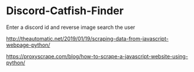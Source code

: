 # Discord-Catfish-Finder
Enter a discord id and reverse image search the user

http://theautomatic.net/2019/01/19/scraping-data-from-javascript-webpage-python/

https://proxyscrape.com/blog/how-to-scrape-a-javascript-website-using-python/

